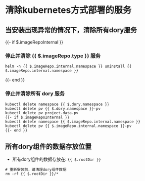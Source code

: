 # 清除kubernetes方式部署的服务

## 当安装出现异常的情况下，清除所有dory服务

{{- if $.imageRepoInternal }}
### 停止并清除 {{ $.imageRepo.type }} 服务

```shell script
helm -n {{ $.imageRepo.internal.namespace }} uninstall {{ $.imageRepo.internal.namespace }}
```
{{- end }}

### 停止并清除所有 dory 服务

```shell script
kubectl delete namespace {{ $.dory.namespace }}
kubectl delete pv {{ $.dory.namespace }}-pv
kubectl delete pv project-data-pv
{{- if $.imageRepoInternal }}
kubectl delete namespace {{ $.imageRepo.internal.namespace }}
kubectl delete pv {{ $.imageRepo.internal.namespace }}-pv
{{- end }}
```

## 所有dory组件的数据存放位置

- 所有dory组件的数据存放在: `{{ $.rootDir }}`

```shell script
# 重新安装前，请清理dory组件数据
rm -rf {{ $.rootDir }}/*
```
